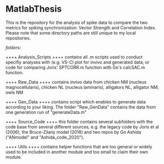 # MatlabThesis
This is the repository for the analysis of spike data to compare the two metrics for spiking 
synchronization: Vector Strength and Correlation Index.
Please note that some directory paths are still unique to my local repositories.



_folders:_

++++ Analysis_Scripts ++++
contains all .m scripts used to conduct specifiy analyses with (e.g. VS-CI plot for invivo and 
generated data, or code for comparing Joris' SPTCORR.m function with Go's calcSAC.m function.

++++ Raw_Data ++++
contains invivo data from chicken NM (nucleus magnocellularis), chicken NL (nucleus laminaris),
alligators NL, alligator NM, owls NM 

++++ Gen_Data ++++
contains script which enables to generate data according to your liking. The folder "Raw_GenData"
contains the data from one generation run of "generateData.m"

++++ Source_Code ++++
this folder contains several subfolders with the code base from several different sources, e.g.
the legacy code by Joris et al (2006), the Bruce-Zilany model (2018) and two repos by Go Ashida
("ANmodel" and "Ashida_code_2020").

++++ Utils ++++
contains helper functions that are too general or widely used to be included in another module 
and too small to claim their own module.

